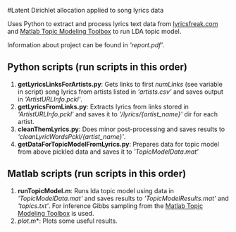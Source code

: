 #Latent Dirichlet allocation applied to song lyrics data

Uses Python to extract and process lyrics text data from [lyricsfreak.com](http://www.lyricsfreak.com/) and [Matlab Topic Modeling Toolbox](http://psiexp.ss.uci.edu/research/programs_data/toolbox.htm) to run LDA topic model.

Information about project can be found in *'report.pdf'*.

## Python scripts (run scripts in this order)
1. **getLyricsLinksForArtists.py**: Gets links to first *numLinks* (see variable in script) song lyrics from artists listed in *'artists.csv'* and saves output in *'ArtistURLInfo.pckl'*.
2. **getLyricsFromLinks.py**: Extracts lyrics from links stored in *'ArtistURLInfo.pckl'* and saves it to *'/lyrics/{artist_name}'* dir for each artist.
3. **cleanThemLyrics.py**: Does minor post-processing and saves results to *'cleanLyricWordsPckl/{artist_name}'*.
4. **getDataForTopicModelFromLyrics.py**: Prepares data for topic model from above pickled data and saves it to *'TopicModelData.mat'*

## Matlab scripts (run scripts in this order)
1. **runTopicModel.m**: Runs lda topic model using data in *'TopicModelData.mat'* and saves results to *'TopicModelResults.mat'* and *'topics.txt'*. For inference Gibbs sampling from the [Matlab Topic Modeling Toolbox](http://psiexp.ss.uci.edu/research/programs_data/toolbox.htm) is used.
2. **plot*.m**: Plots some useful results.
